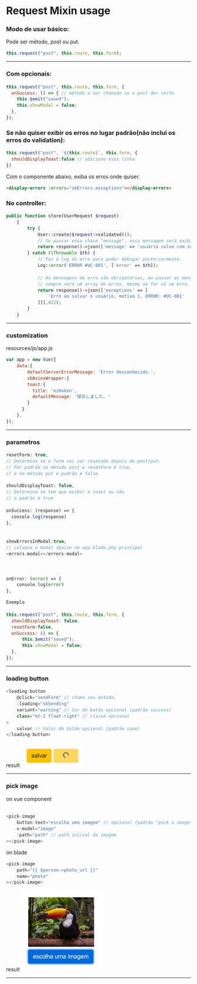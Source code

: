 # Request Mixin usage


### Modo de usar básico:

Pode ser método, post ou put.

```js
this.request("post", this.route, this.form);
```

---

### Com opcionais:

```js
this.request("post", this.route, this.form, {
  onSuccess: () => { // método a ser chamado se o post der certo
    this.$emit("saved");
    this.showModal = false;
  },
});
```

### Se não quiser exibir os erros no lugar padrão(não inclui os erros do validation):

```js
this.request("post", `${this.route}`, this.form, {
  shouldDisplayToast:false // adicione essa linha
})
```

Com o componente abaixo, exiba os erros onde quiser.

```html
<display-errors :errors="sbErrors.exceptions"></display-errors>
```

### No controller:

```php
public function store(UserRequest $request)
    {
        try {
            User::create($request->validated());
            // Se passar essa chave "message", essa mensagem será exibida automaticamente no Vue, sa não, será exibida uma mensagem padrão
            return response()->json(['message' => 'usuário salvo com sucesso.']); // mensagem customizada (opcional)
        } catch (\Throwable $th) {
            // Faz o log do erro para poder debugar posteriormente.
            Log::error('ERROR #UC-001', ['error' => $th]); 

            // As mensagens de erro são obrigatórias, ao passar as mensagens no formato abaixo, as mesmas serão exibidas automaticamente no Vue.
            // sempre será um array de erros, mesmo se for só um erro.
            return response()->json(['exceptions' => [
                'Erro ao salvar o usuário, motivo 1. ERROR: #UC-001'
            ]]],422);
        }
    }
```

---
### customization

resources/js/app.js

```js
var app = new Vue({
    data:{
        defaultServerErrorMessage: 'Error desconhecido.',
        sbAxiosWrapper:{
        toast:{
          title: 'ezHaken',
          defaultMessage: '保存しました。'
        }
      }
    },
});
```

---

### parametros

```php
resetForm: true,
// Determina se o form vai ser resetado depois do post/put.
// Por padrão no método post o resetForm é true,
// e no método put o padrão é false

shouldDisplayToast: false,
// Determina se tem que exibir o toast ou não 
// o padrão é true

onSuccess: (response) => {
  console.log(response)
},


showErrorsInModal:true,
// coloque o modal abaixo no app.blade.php principal
<errors-modal></errors-modal>



onError: (error) => {
    console.log(error)
},

```

```js
Exemplo

this.request("post", this.route, this.form, {
  shouldDisplayToast: false,
  resetForm:false,
  onSuccess: () => {
      this.$emit("saved");
      this.showModal = false;
  },
});
```

---

### loading button

```js
<loading-button 
    @click="sendForm" // chama seu método.
    :loading="sbSending" 
    variant="warning" // Cor do botão opcional (padrão success)
    class="mt-2 float-right" // classe opcional
>
    salvar // Valor do botão opcional (padrão save)
</loading-button>
```

result
![alt text](img/warning-button.png)

---

### pick image 

on vue component

```js

<pick-image
    button-text="escolha uma imagem" // opcional (padrão "pick a image")
    v-model="image"
    :path="path" // path inicial da imagem
></pick-image>
```

on blade

```js
<pick-image
    path="{{ $person->photo_url }}"
    name="photo"
></pick-image>
```

result
![alt text](img/tucano.png)

---
